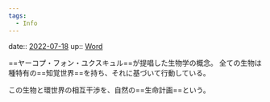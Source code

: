 ```yaml
---
tags:
  - Info
---
```


date:: [2022-07-18](Daily_Note/2022-07-18.md)
up:: [Word](../Bar/Word.md)

==ヤーコプ・フォン・ユクスキュル==が提唱した生物学の概念。
全ての生物は種特有の==知覚世界==を持ち、それに基づいて行動している。


この生物と環世界の相互干渉を、自然の==生命計画==という。